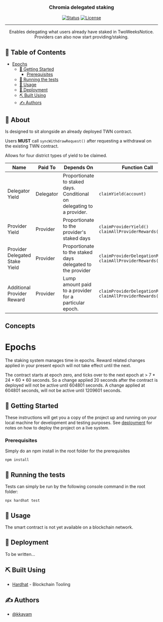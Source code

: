 <!-- <p align="center">
  <a href="" rel="noopener">
 <img width=200px height=200px src="./logo.png" alt="Project logo"></a>
</p> -->

<h3 align="center">Chromia delegated staking</h3>

<div align="center">

[![Status](https://img.shields.io/badge/status-active-success.svg)]()
[![License](https://img.shields.io/badge/license-MIT-blue.svg)](/LICENSE)

</div>

---

<p align="center"> Enables delegating what users already have staked in TwoWeeksNotice. Providers can also now start providing/staking.
    <br> 
</p>

## 📝 Table of Contents

- [Epochs](#epochs)
  - [🏁 Getting Started ](#-getting-started-)
    - [Prerequisites](#prerequisites)
  - [🔧 Running the tests ](#-running-the-tests-)
  - [🎈 Usage ](#-usage-)
  - [🚀 Deployment ](#-deployment-)
  - [⛏️ Built Using ](#️-built-using-)
  - [✍️ Authors ](#️-authors-)

## 🏁 About <a name = "about"></a>

Is designed to sit alongside an already deployed TWN contract.

Users **MUST** call `syncWithdrawRequest()` after requesting a withdrawal on the existing TWN contract.

Allows for four district types of yield to be claimed.

Name  | Paid To | Depends On | Function Call
------------- | ------------- | ------------- | -------------
Delegator Yield | Delegator | Proportionate to staked days. Conditional on delegating to a provider. | `claimYield(account)`
Provider Yield | Provider | Proportionate to the provider's staked days | `claimProviderYield()` `claimAllProviderRewards()`
Provider Delegated Stake Yield | Provider  | Proportionate to the staked days delegated to the provider | `claimProviderDelegationReward()` `claimAllProviderRewards()`
Additional Provider Reward | Provider | Lump amount paid to a provider for a particular epoch. | `claimProviderDelegationReward()` `claimAllProviderRewards()`

## Concepts

# Epochs

The staking system manages time in epochs. Reward related changes applied in your present epoch will not take
effect until the next.

The contract starts at epoch zero, and ticks over to the next epoch at > 7 * 24 * 60 * 60 seconds. So a change applied
20 seconds after the contract is deployed will not be active until 604801 seconds. A change applied at 604801 seconds, will
not be active until 1209601 seconds.


## 🏁 Getting Started <a name = "getting_started"></a>

These instructions will get you a copy of the project up and running on your local machine for development and testing purposes. See [deployment](#deployment) for notes on how to deploy the project on a live system.

### Prerequisites

Simply do an npm install in the root folder for the prerequisites

```
npm install
```

## 🔧 Running the tests <a name = "tests"></a>

Tests can simply be run by the following console command in the root folder:

```
npx hardhat test
```

## 🎈 Usage <a name="usage"></a>

The smart contract is not yet available on a blockchain network.

## 🚀 Deployment <a name = "deployment"></a>

To be written...

## ⛏️ Built Using <a name = "built_using"></a>

-   [Hardhat](https://hardhat.org/) - Blockchain Tooling

## ✍️ Authors <a name = "authors"></a>

-   [@kkayam](https://github.com/kkayam)
